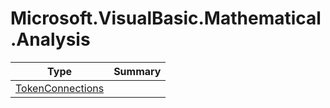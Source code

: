 ﻿
# Microsoft.VisualBasic.Mathematical.Analysis

|Type|Summary|
|----|-------|
|<a href="#" onClick="load('/docs/Microsoft.VisualBasic.Mathematical.Analysis/TokenConnections.md')">TokenConnections</a>||

